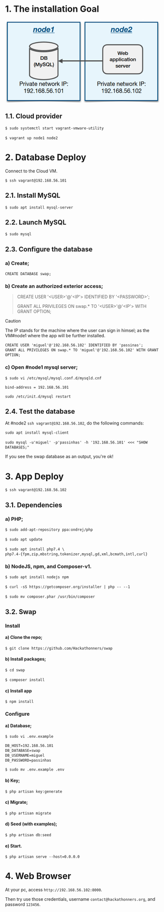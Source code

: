 # 1. The installation Goal

![](media/assets/diagrams/goal.png)

## 1.1. Cloud provider
```
$ sudo systemctl start vagrant-vmware-utility

$ vagrant up node1 node2
```

# 2. Database Deploy
Connect to the Cloud VM.
```
$ ssh vagrant@192.168.56.101
```

## 2.1. Install MySQL
```
$ sudo apt install mysql-server
```

## 2.2. Launch MySQL
```
$ sudo mysql
```

## 2.3. Configure the database

### a) Create;
```
CREATE DATABASE swap;
```

### b) Create an authorized exterior access;
> CREATE USER '&lt;USER&gt;'@'&lt;IP'&gt; IDENTIFIED BY '&lt;PASSWORD&gt;';
>
> GRANT ALL PRIVILEGES ON swap.* TO '&lt;USER&gt;'@'&lt;IP'&gt; WITH GRANT OPTION;


> [!CAUTION]
> 
> The IP stands for the machine where the user can sign in himsel; as the VM#node1 where the app will be further installed.
```
CREATE USER 'miguel'@'192.168.56.102' IDENTIFIED BY 'passinas';
GRANT ALL PRIVILEGES ON swap.* TO 'miguel'@'192.168.56.102' WITH GRANT OPTION;
```

### c) Open #node1 mysql server;
```
$ sudo vi /etc/mysql/mysql.conf.d/mysqld.cnf 
```

```
bind-address = 192.168.56.101
```

```
sudo /etc/init.d/mysql restart
```

## 2.4. Test the database
At #node2 ```ssh vagrant@192.168.56.102```, do the following commands:

```
sudo apt install mysql-client

sudo mysql -u'miguel' -p'passinhas' -h '192.168.56.101' <<< "SHOW DATABASES;"
```
If you see the swap database as an output, you're ok!


# 3. App Deploy
```
$ ssh vagrant@192.168.56.102
```
## 3.1. Dependencies

### a) PHP;
```
$ sudo add-apt-repository ppa:ondrej/php

$ sudo apt update

$ sudo apt install php7.4 \
php7.4-{fpm,zip,mbstring,tokenizer,mysql,gd,xml,bcmath,intl,curl}
```

### b) NodeJS, npm, and Composer-v1.
```
$ sudo apt install nodejs npm

$ curl -sS https://getcomposer.org/installer | php -- --1

$ sudo mv composer.phar /usr/bin/composer
```

## 3.2. Swap

### Install

#### a) Clone the repo;
```
$ git clone https://github.com/Hackathonners/swap
```

#### b) Install packages;
```
$ cd swap

$ composer install
```

#### c) Install app
```
$ npm install
```

### Configure

#### a) Database;
```
$ sudo vi .env.example
```

```
DB_HOST=192.168.56.101
DB_DATABASE=swap
DB_USERNAME=miguel
DB_PASSWORD=passinhas
```

```
$ sudo mv .env.example .env
```

#### b) Key;
```
$ php artisan key:generate
```

#### c) Migrate;
```
$ php artisan migrate
```

#### d) Seed (with examples);
```
$ php artisan db:seed
```

#### e) Start.
```
$ php artisan serve --host=0.0.0.0
```

# 4. Web Browser
At your pc, access ```http://192.168.56.102:8000```.

Then try use those credentials, username ```contact@hackathonners.org```, and password ```123456```.
